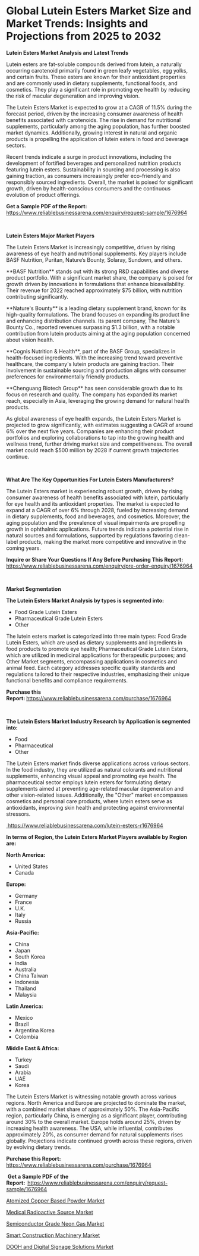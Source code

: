<p><h1>Global Lutein Esters Market Size and Market Trends: Insights and Projections from 2025 to 2032</h1></p><p><strong>Lutein Esters Market Analysis and Latest Trends</strong></p>
<p><p>Lutein esters are fat-soluble compounds derived from lutein, a naturally occurring carotenoid primarily found in green leafy vegetables, egg yolks, and certain fruits. These esters are known for their antioxidant properties and are commonly used in dietary supplements, functional foods, and cosmetics. They play a significant role in promoting eye health by reducing the risk of macular degeneration and improving vision.</p><p>The Lutein Esters Market is expected to grow at a CAGR of 11.5% during the forecast period, driven by the increasing consumer awareness of health benefits associated with carotenoids. The rise in demand for nutritional supplements, particularly among the aging population, has further boosted market dynamics. Additionally, growing interest in natural and organic products is propelling the application of lutein esters in food and beverage sectors.</p><p>Recent trends indicate a surge in product innovations, including the development of fortified beverages and personalized nutrition products featuring lutein esters. Sustainability in sourcing and processing is also gaining traction, as consumers increasingly prefer eco-friendly and responsibly sourced ingredients. Overall, the market is poised for significant growth, driven by health-conscious consumers and the continuous evolution of product offerings.</p></p>
<p><strong>Get a Sample PDF of the Report:&nbsp;</strong> <a href="https://www.reliablebusinessarena.com/enquiry/request-sample/1676964?utm_campaign=2246&utm_medium=2&utm_source=Github&utm_content=ia&utm_term=31012025&utm_id=lutein-esters">https://www.reliablebusinessarena.com/enquiry/request-sample/1676964</a></p>
<p>&nbsp;</p>
<p><strong>Lutein Esters Major Market Players</strong></p>
<p><p>The Lutein Esters Market is increasingly competitive, driven by rising awareness of eye health and nutritional supplements. Key players include BASF Nutrition, Puritan, Nature’s Bounty, Solaray, Sundown, and others.</p><p>**BASF Nutrition** stands out with its strong R&D capabilities and diverse product portfolio. With a significant market share, the company is poised for growth driven by innovations in formulations that enhance bioavailability. Their revenue for 2022 reached approximately $75 billion, with nutrition contributing significantly.</p><p>**Nature's Bounty** is a leading dietary supplement brand, known for its high-quality formulations. The brand focuses on expanding its product line and enhancing distribution channels. Its parent company, The Nature's Bounty Co., reported revenues surpassing $1.3 billion, with a notable contribution from lutein products aiming at the aging population concerned about vision health.</p><p>**Cognis Nutrition & Health**, part of the BASF Group, specializes in health-focused ingredients. With the increasing trend toward preventive healthcare, the company's lutein products are gaining traction. Their involvement in sustainable sourcing and production aligns with consumer preferences for environmentally friendly products.</p><p>**Chenguang Biotech Group** has seen considerable growth due to its focus on research and quality. The company has expanded its market reach, especially in Asia, leveraging the growing demand for natural health products.</p><p>As global awareness of eye health expands, the Lutein Esters Market is projected to grow significantly, with estimates suggesting a CAGR of around 6% over the next five years. Companies are enhancing their product portfolios and exploring collaborations to tap into the growing health and wellness trend, further driving market size and competitiveness. The overall market could reach $500 million by 2028 if current growth trajectories continue.</p></p>
<p>&nbsp;</p>
<p><strong>What Are The Key Opportunities For Lutein Esters Manufacturers?</strong></p>
<p><p>The Lutein Esters market is experiencing robust growth, driven by rising consumer awareness of health benefits associated with lutein, particularly for eye health and its antioxidant properties. The market is expected to expand at a CAGR of over 6% through 2028, fueled by increasing demand in dietary supplements, food and beverages, and cosmetics. Moreover, the aging population and the prevalence of visual impairments are propelling growth in ophthalmic applications. Future trends indicate a potential rise in natural sources and formulations, supported by regulations favoring clean-label products, making the market more competitive and innovative in the coming years.</p></p>
<p><strong>Inquire or Share Your Questions If Any Before Purchasing This Report:</strong> <a href="https://www.reliablebusinessarena.com/enquiry/pre-order-enquiry/1676964?utm_campaign=2246&utm_medium=2&utm_source=Github&utm_content=ia&utm_term=31012025&utm_id=lutein-esters">https://www.reliablebusinessarena.com/enquiry/pre-order-enquiry/1676964</a></p>
<p>&nbsp;</p>
<p><strong>Market Segmentation</strong></p>
<p><strong>The Lutein Esters Market Analysis by types is segmented into:</strong></p>
<p><ul><li>Food Grade Lutein Esters</li><li>Pharmaceutical Grade Lutein Esters</li><li>Other</li></ul></p>
<p><p>The lutein esters market is categorized into three main types: Food Grade Lutein Esters, which are used as dietary supplements and ingredients in food products to promote eye health; Pharmaceutical Grade Lutein Esters, which are utilized in medicinal applications for therapeutic purposes; and Other Market segments, encompassing applications in cosmetics and animal feed. Each category addresses specific quality standards and regulations tailored to their respective industries, emphasizing their unique functional benefits and compliance requirements.</p></p>
<p><strong>Purchase this Report:&nbsp;</strong><a href="https://www.reliablebusinessarena.com/purchase/1676964?utm_campaign=2246&utm_medium=2&utm_source=Github&utm_content=ia&utm_term=31012025&utm_id=lutein-esters">https://www.reliablebusinessarena.com/purchase/1676964</a></p>
<p>&nbsp;</p>
<p><strong>The Lutein Esters Market Industry Research by Application is segmented into:</strong></p>
<p><ul><li>Food</li><li>Pharmaceutical</li><li>Other</li></ul></p>
<p><p>The Lutein Esters market finds diverse applications across various sectors. In the food industry, they are utilized as natural colorants and nutritional supplements, enhancing visual appeal and promoting eye health. The pharmaceutical sector employs lutein esters for formulating dietary supplements aimed at preventing age-related macular degeneration and other vision-related issues. Additionally, the "Other" market encompasses cosmetics and personal care products, where lutein esters serve as antioxidants, improving skin health and protecting against environmental stressors.</p></p>
<p><a href="https://www.reliablebusinessarena.com/lutein-esters-r1676964?utm_campaign=2246&utm_medium=2&utm_source=Github&utm_content=ia&utm_term=31012025&utm_id=lutein-esters">&nbsp;https://www.reliablebusinessarena.com/lutein-esters-r1676964</a></p>
<p><strong>In terms of Region, the Lutein Esters Market Players available by Region are:</strong></p>
<p>
    <p> <strong> North America: </strong>
        <ul>
            <li>United States</li>
            <li>Canada</li>
        </ul>
        </p> 
    <p> <strong> Europe: </strong>
        <ul>
            <li>Germany</li>
            <li>France</li>
            <li>U.K.</li>
            <li>Italy</li>
            <li>Russia</li>
        </ul>
        </p> 
    <p> <strong> Asia-Pacific: </strong>
        <ul>
            <li>China</li>
            <li>Japan</li>
            <li>South Korea</li>
            <li>India</li>
            <li>Australia</li>
            <li>China Taiwan</li>
            <li>Indonesia</li>
            <li>Thailand</li>
            <li>Malaysia</li>
        </ul>
        </p> 
    <p> <strong> Latin America: </strong>
        <ul>
            <li>Mexico</li>
            <li>Brazil</li>
            <li>Argentina Korea</li>
            <li>Colombia</li>
        </ul>
        </p> 
    <p> <strong> Middle East & Africa: </strong>
        <ul>
            <li>Turkey</li>
            <li>Saudi</li>
            <li>Arabia</li>
            <li>UAE</li>
            <li>Korea</li>
        </ul>
    </p>
    </p>
<p><p>The Lutein Esters Market is witnessing notable growth across various regions. North America and Europe are projected to dominate the market, with a combined market share of approximately 50%. The Asia-Pacific region, particularly China, is emerging as a significant player, contributing around 30% to the overall market. Europe holds around 25%, driven by increasing health awareness. The USA, while influential, contributes approximately 20%, as consumer demand for natural supplements rises globally. Projections indicate continued growth across these regions, driven by evolving dietary trends.</p></p>
<p><strong>Purchase this Report: </strong><a href="https://www.reliablebusinessarena.com/purchase/1676964?utm_campaign=2246&utm_medium=2&utm_source=Github&utm_content=ia&utm_term=31012025&utm_id=lutein-esters">https://www.reliablebusinessarena.com/purchase/1676964</a></p>
<p>&nbsp;<strong>Get a Sample PDF of the Report:&nbsp;&nbsp;</strong><a href="https://www.reliablebusinessarena.com/enquiry/request-sample/1676964?utm_campaign=2246&utm_medium=2&utm_source=Github&utm_content=ia&utm_term=31012025&utm_id=lutein-esters">https://www.reliablebusinessarena.com/enquiry/request-sample/1676964</a></p>
<p><strong></strong></p>
<p><p><a href="https://www.linkedin.com/pulse/atomized-copper-based-powder-market-pulse-65-expansion-dy6mf?utm_campaign=2246&utm_medium=2&utm_source=Github&utm_content=ia&utm_term=31012025&utm_id=lutein-esters">Atomized Copper Based Powder Market</a></p><p><a href="https://www.linkedin.com/pulse/acomprehensive-analysis-medical-radioactive-source-market-3psjf?utm_campaign=2246&utm_medium=2&utm_source=Github&utm_content=ia&utm_term=31012025&utm_id=lutein-esters">Medical Radioactive Source Market</a></p><p><a href="https://www.linkedin.com/pulse/semiconductor-grade-neon-gas-market-growth-outlook-133cagr-eydzf?utm_campaign=2246&utm_medium=2&utm_source=Github&utm_content=ia&utm_term=31012025&utm_id=lutein-esters">Semiconductor Grade Neon Gas Market</a></p><p><a href="https://www.linkedin.com/pulse/growth-journey-smart-construction-machinery-market-uncovering-pwbzf?utm_campaign=2246&utm_medium=2&utm_source=Github&utm_content=ia&utm_term=31012025&utm_id=lutein-esters">Smart Construction Machinery Market</a></p><p><a href="https://www.linkedin.com/pulse/detailed-dooh-digital-signage-solutions-market-analysis-2025-2032-2gb6f?utm_campaign=2246&utm_medium=2&utm_source=Github&utm_content=ia&utm_term=31012025&utm_id=lutein-esters">DOOH and Digital Signage Solutions Market</a></p></p>